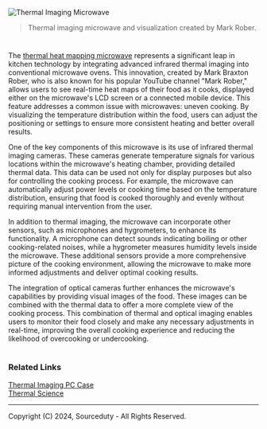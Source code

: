![Thermal Imaging Microwave](https://github.com/sourceduty/Thermal_Imaging_Microwave/assets/123030236/e5afe4ca-57bb-4d02-a28c-298b84568fc0)

> Thermal imaging microwave and visualization created by Mark Rober.

#

The [thermal heat mapping microwave](https://www.youtube.com/watch?v=ptkzzNaZb7U) represents a significant leap in kitchen technology by integrating advanced infrared thermal imaging into conventional microwave ovens. This innovation, created by Mark Braxton Rober, who is also known for his popular YouTube channel "Mark Rober," allows users to see real-time heat maps of their food as it cooks, displayed either on the microwave's LCD screen or a connected mobile device. This feature addresses a common issue with microwaves: uneven cooking. By visualizing the temperature distribution within the food, users can adjust the positioning or settings to ensure more consistent heating and better overall results.

One of the key components of this microwave is its use of infrared thermal imaging cameras. These cameras generate temperature signals for various locations within the microwave's heating chamber, providing detailed thermal data. This data can be used not only for display purposes but also for controlling the cooking process. For example, the microwave can automatically adjust power levels or cooking time based on the temperature distribution, ensuring that food is cooked thoroughly and evenly without requiring manual intervention from the user.

In addition to thermal imaging, the microwave can incorporate other sensors, such as microphones and hygrometers, to enhance its functionality. A microphone can detect sounds indicating boiling or other cooking-related noises, while a hygrometer measures humidity levels inside the microwave. These additional sensors provide a more comprehensive picture of the cooking environment, allowing the microwave to make more informed adjustments and deliver optimal cooking results.

The integration of optical cameras further enhances the microwave's capabilities by providing visual images of the food. These images can be combined with the thermal data to offer a more complete view of the cooking process. This combination of thermal and optical imaging enables users to monitor their food closely and make any necessary adjustments in real-time, improving the overall cooking experience and reducing the likelihood of overcooking or undercooking.

#
### Related Links

[Thermal Imaging PC Case](https://github.com/sourceduty/Thermal_Imaging_PC_Case)
<br>
[Thermal Science](https://chat.openai.com/g/g-JhRbCZ4k0-thermal-science)

***
Copyright (C) 2024, Sourceduty - All Rights Reserved.
